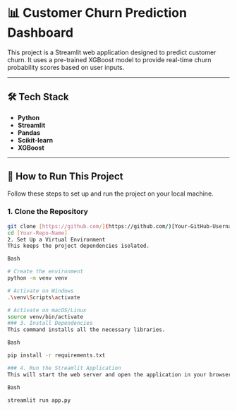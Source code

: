 # 📊 Customer Churn Prediction Dashboard

This project is a Streamlit web application designed to predict customer churn. It uses a pre-trained XGBoost model to provide real-time churn probability scores based on user inputs.

---

## 🛠️ Tech Stack

- **Python**
- **Streamlit**
- **Pandas**
- **Scikit-learn**
- **XGBoost**

---

## 🚀 How to Run This Project

Follow these steps to set up and run the project on your local machine.

### 1. Clone the Repository
```bash
git clone [https://github.com/](https://github.com/)[Your-GitHub-Username]/[Your-Repo-Name].git
cd [Your-Repo-Name]
2. Set Up a Virtual Environment
This keeps the project dependencies isolated.

Bash

# Create the environment
python -m venv venv

# Activate on Windows
.\venv\Scripts\activate

# Activate on macOS/Linux
source venv/bin/activate
### 3. Install Dependencies
This command installs all the necessary libraries.

Bash

pip install -r requirements.txt

### 4. Run the Streamlit Application
This will start the web server and open the application in your browser.

Bash

streamlit run app.py
